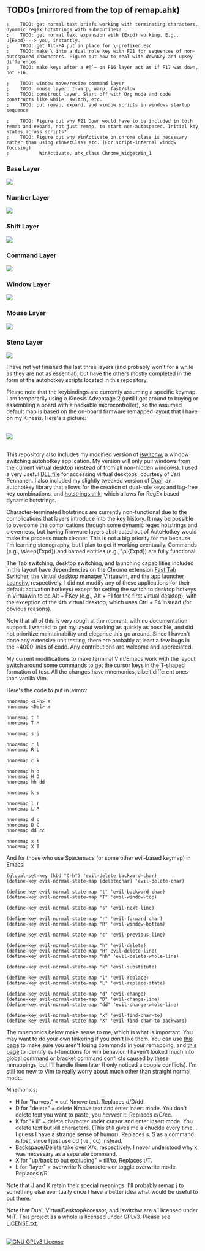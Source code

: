 ## TODOs (mirrored from the top of remap.ahk)

```
;    TODO: get normal text briefs working with terminating characters. Dynamic regex hotstrings with subroutines?
;    TODO: get normal text expansion with {Expd} working. E.g., u{Expd} --> you, instantly.
;    TODO: get Alt-F4 put in place for \-prefixed Esc
;    TODO: make \ into a dual role key with F21 for sequences of non-autospaced characters. Figure out how to deal with downKey and upKey differences 
;    TODO: make keys after a #@`~ on F16 layer act as if F17 was down, not F16.

;    TODO: window move/resize command layer
;    TODO: mouse layer: t-warp, warp, fast/slow
;    TODO: construct layer. Start off with Org mode and code constructs like while, switch, etc.
;    TODO: put remap, expand, and window scripts in windows startup sequence

;    TODO: Figure out why F21 Down would have to be included in both remap and expand, not just remap, to start non-autospaced. Initial key states across scripts?
;    TODO: Figure out why WinActivate on chrome class is necessary rather than using WinGetClass etc. (For script-internal window focusing)
;			WinActivate, ahk_class Chrome_WidgetWin_1
```

<h3>Base Layer</h3>
<img src = "https://steventammen.com/assets/images/keyboard-layouts/base.png">
<h3>Number Layer</h3>
<img src = "https://steventammen.com/assets/images/keyboard-layouts/num.png">
<h3>Shift Layer</h3>
<img src = "https://steventammen.com/assets/images/keyboard-layouts/shift.png">
<h3>Command Layer</h3>
<img src = "https://steventammen.com/assets/images/keyboard-layouts/command.png">
<h3>Window Layer</h3>
<img src = "https://steventammen.com/assets/images/keyboard-layouts/window.png">
<h3>Mouse Layer</h3>
<img src = "https://steventammen.com/assets/images/keyboard-layouts/mouse.png">
<h3>Steno Layer</h3>
<img src = "https://steventammen.com/assets/images/keyboard-layouts/steno.png">
<br/>

I have not yet finished the last three layers (and probably won't for a while as they are not as essential), but have the others mostly completed in the form of the autohotkey scripts located in this repository.

Please note that the keybindings are currently assuming a specific keymap. I am temporarily using a Kinesis Advantage 2 (until I get around to buying or assembling a board with a hackable microcontroller), so the assumed default map is based on the on-board firmware remapped layout that I have on my Kinesis. Here's a picture:

<br/><img src = "https://steventammen.com/assets/images/keyboard-layouts/kinesis.png"><br/><br/>

This repository also includes my modified version of [iswitchw](https://github.com/tvjg/iswitchw), a window switching autohotkey application. My version will only pull windows from the current virtual desktop (instead of from all non-hidden windows). I used a very useful [DLL file](https://github.com/Ciantic/VirtualDesktopAccessor) for accessing virtual desktops, courtesy of Jari Pennanen. I also included my slightly tweaked version of [Dual](https://github.com/lydell/dual), an autohotkey library that allows for the creation of dual-role keys and lag-free key combinations, and [hotstrings.ahk](https://autohotkey.com/board/topic/114764-regex-dynamic-hotstrings/), which allows for RegEx based dynamic hotstrings.

Character-terminated hotstrings are currently non-functional due to the complications that layers introduce into the key history. It may be possible to overcome the complications through some dynamic regex hotstrings and cleverness, but having firmware layers abstracted out of AutoHotkey would make the process much cleaner. This is not a big priority for me because I'm learning stenography, but I plan to get it working eventually. Commands (e.g., \sleep{Expd}) and named entities (e.g., \pi{Expd}) are fully functional.

The Tab switching, desktop switching, and launching capabilities included in the layout have dependencies on the Chrome extension [Fast Tab Switcher](https://chrome.google.com/webstore/detail/fast-tab-switcher/jkhfenkikopkkpboaipgllclaaehgpjf), the virtual desktop manager [Virtuawin](http://virtuawin.sourceforge.net/), and the app launcher [Launchy](http://www.launchy.net/), respectively. I did not modify any of these applications (or their default activation hotkeys) except for setting the switch to desktop hotkeys in Virtuawin to be Alt + FKey (e.g., Alt + F1 for the first virtual desktop), with the exception of the 4th virtual desktop, which uses Ctrl + F4 instead (for obvious reasons).

Note that all of this is very rough at the moment, with no documentation support. I wanted to get my layout working as quickly as possible, and did not prioritize maintainability and elegance this go around. Since I haven't done any extensive unit testing, there are probably at least a few bugs in the ~4000 lines of code. Any contributions are welcome and appreciated.

My current modifications to make terminal Vim/Emacs work with the layout switch around some commands to get the cursor keys in the T-shaped formation of tcsr. All the changes have mnemonics, albeit different ones than vanilla Vim.

Here's the code to put in .vimrc:

```
nnoremap <C-h> X
nnoremap <Del> x

nnoremap t h
nnoremap T H

nnoremap s j

nnoremap r l
nnoremap R L

nnoremap c k

nnoremap h d
nnoremap H D
nnoremap hh dd

nnoremap k s

nnoremap l r
nnoremap L R

nnoremap d c
nnoremap D C
nnoremap dd cc

nnoremap x t
nnoremap X T
```

And for those who use Spacemacs (or some other evil-based keymap) in Emacs:

```
(global-set-key (kbd "C-h") 'evil-delete-backward-char)
(define-key evil-normal-state-map [deletechar] 'evil-delete-char)

(define-key evil-normal-state-map "t" 'evil-backward-char)
(define-key evil-normal-state-map "T" 'evil-window-top)

(define-key evil-normal-state-map "s" 'evil-next-line)

(define-key evil-normal-state-map "r" 'evil-forward-char)
(define-key evil-normal-state-map "R" 'evil-window-bottom)

(define-key evil-normal-state-map "c" 'evil-previous-line)

(define-key evil-normal-state-map "h" 'evil-delete)
(define-key evil-normal-state-map "H" evil-delete-line)
(define-key evil-normal-state-map "hh" 'evil-delete-whole-line)

(define-key evil-normal-state-map "k" 'evil-substitute)

(define-key evil-normal-state-map "l" 'evil-replace)
(define-key evil-normal-state-map "L" 'evil-replace-state)

(define-key evil-normal-state-map "d" 'evil-change)
(define-key evil-normal-state-map "D" 'evil-change-line)
(define-key evil-normal-state-map "dd" 'evil-change-whole-line)

(define-key evil-normal-state-map "x" 'evil-find-char-to)
(define-key evil-normal-state-map "X" 'evil-find-char-to-backward)
```

The mnemonics below make sense to me, which is what is important. You may want to do your own tinkering if you don't like them. You can use [this page](https://vimhelp.appspot.com/index.txt.html) to make sure you aren't losing commands in your remapping, and [this page](https://github.com/emacsmirror/evil/blob/master/evil-maps.el) to identify evil-functions for vim behavior. I haven't looked much into global command or bracket command conflicts caused by these remappings, but I'll handle them later (I only noticed a couple conflicts). I'm still too new to Vim to really worry about much other than straight normal mode.

Mnemonics:

- H for "harvest" = cut Nmove text. Replaces d/D/dd.
- D for "delete" = delete Nmove text and enter insert mode. You don't delete text you want to paste, you *harvest* it. Replaces c/C/cc.
- K for "kill" = delete character under cursor and enter insert mode. You delete text but kill characters. (This still gives me a chuckle every time... I guess I have a strange sense of humor). Replaces s. S as a command is lost, since I just use dd (i.e., cc) instead.
- Backspace/Delete take over X/x, respectively. I never understood why x was necessary as a separate command.
- X for "up/back to but excluding" = till/to. Replaces t/T.
- L for "layer" = overwrite N characters or toggle overwrite mode. Replaces r/R.

Note that J and K retain their special meanings. I'll probably remap j to something else eventually once I have a better idea what would be useful to put there.

Note that Dual, VirtualDesktopAccessor, and iswitchw are all licensed under MIT. This project as a whole is licensed under GPLv3. Please see [LICENSE.txt](https://github.com/StevenTammen/hieam/blob/master/LICENSE).

<br/>
<a rel="license", href="http://www.gnu.org/licenses/gpl.html"><img src="http://www.gnu.org/graphics/gplv3-88x31.png", alt="GNU GPLv3 License")></a>
